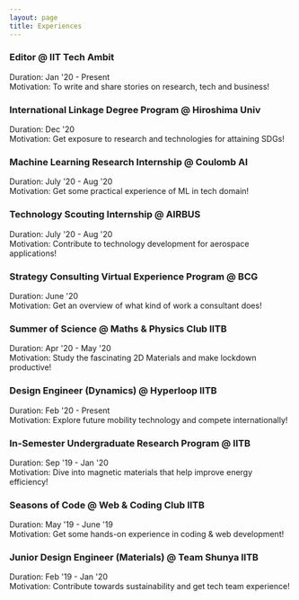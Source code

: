 ```yaml
---
layout: page
title: Experiences
---
```

### Editor @ IIT Tech Ambit
Duration: Jan '20 - Present\
Motivation: To write and share stories on research, tech and business! 
### International Linkage Degree Program @ Hiroshima Univ
Duration: Dec '20\
Motivation: Get exposure to research and technologies for attaining SDGs!
### Machine Learning Research Internship @ Coulomb AI
Duration: July '20 - Aug '20\
Motivation: Get some practical experience of ML in tech domain!
### Technology Scouting Internship @ AIRBUS
Duration: July '20 - Aug '20\
Motivation: Contribute to technology development for aerospace applications!  
### Strategy Consulting Virtual Experience Program @ BCG
Duration: June '20\
Motivation: Get an overview of what kind of work a consultant does!
### Summer of Science @ Maths & Physics Club IITB
Duration: Apr '20 - May '20\
Motivation: Study the fascinating 2D Materials and make lockdown productive!
### Design Engineer (Dynamics) @ Hyperloop IITB
Duration: Feb '20 - Present\
Motivation: Explore future mobility technology and compete internationally!
### In-Semester Undergraduate Research Program @ IITB
Duration: Sep '19 - Jan '20\
Motivation: Dive into magnetic materials that help improve energy efficiency!
### Seasons of Code @ Web & Coding Club IITB
Duration: May '19 - June '19\
Motivation: Get some hands-on experience in coding & web development!
### Junior Design Engineer (Materials) @ Team Shunya IITB
Duration: Feb '19 - Jan '20\
Motivation: Contribute towards sustainability and get tech team experience!
